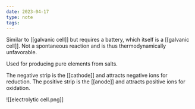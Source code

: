 ```yaml
---
date: 2023-04-17
type: note
tags:
---
```


Similar to [[galvanic cell]] but requires a battery, which itself is a [[galvanic cell]]. Not a spontaneous reaction and is thus thermodynamically unfavorable.

Used for producing pure elements from salts.

The negative strip is the [[cathode]] and attracts negative ions for reduction.
The positive strip is the [[anode]] and attracts positive ions for oxidation.

![[electrolytic cell.png]]
